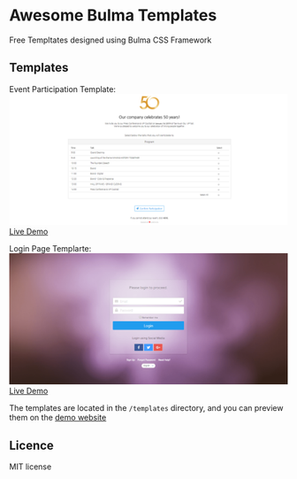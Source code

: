 # Awesome Bulma Templates
Free Templtates designed using Bulma CSS Framework

## Templates

Event Participation Template:
![](https://github.com/aldi/awesome-bulma-templates/raw/master/previews/event.png)
[Live Demo](https://aldi.github.io/awesome-bulma-templates/templates/event.html)

Login Page Templarte:
![](https://github.com/aldi/awesome-bulma-templates/raw/master/previews/login.png)
[Live Demo](https://aldi.github.io/awesome-bulma-templates/templates/login.html)

The templates are located in the ```/templates``` directory, and you can preview them on the [demo website](http://aldi.github.io/awesome-bulma-templates)

## Licence

MIT license
